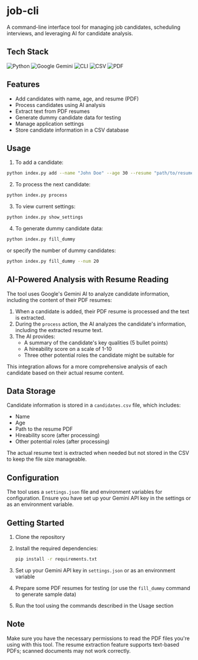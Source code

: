 # job-cli

A command-line interface tool for managing job candidates, scheduling interviews, and leveraging AI for candidate analysis.

## Tech Stack

![Python](https://img.shields.io/badge/Python-3776AB?style=for-the-badge&logo=python&logoColor=white)
![Google Gemini](https://img.shields.io/badge/GEMINI-07405E?style=for-the-badge&logo=google&logoColor=white)
![CLI](https://img.shields.io/badge/CLI-4D4D4D?style=for-the-badge&logo=windows-terminal&logoColor=white)
![CSV](https://img.shields.io/badge/CSV-217346?style=for-the-badge&logo=microsoft-excel&logoColor=white)
![PDF](https://img.shields.io/badge/PDF-B1040E?style=for-the-badge&logo=adobe-acrobat-reader&logoColor=white)

## Features

- Add candidates with name, age, and resume (PDF)
- Process candidates using AI analysis
- Extract text from PDF resumes
- Generate dummy candidate data for testing
- Manage application settings
- Store candidate information in a CSV database

## Usage

1. To add a candidate:

```bash
python index.py add --name "John Doe" --age 30 --resume "path/to/resume.pdf"
```

2. To process the next candidate:

```bash
python index.py process
```

3. To view current settings:

```bash
python index.py show_settings
```

4. To generate dummy candidate data:

```bash
python index.py fill_dummy
```

or specify the number of dummy candidates:

```bash
python index.py fill_dummy --num 20
```

## AI-Powered Analysis with Resume Reading

The tool uses Google's Gemini AI to analyze candidate information, including the content of their PDF resumes:

1. When a candidate is added, their PDF resume is processed and the text is extracted.
2. During the `process` action, the AI analyzes the candidate's information, including the extracted resume text.
3. The AI provides:
   - A summary of the candidate's key qualities (5 bullet points)
   - A hireability score on a scale of 1-10
   - Three other potential roles the candidate might be suitable for

This integration allows for a more comprehensive analysis of each candidate based on their actual resume content.

## Data Storage

Candidate information is stored in a `candidates.csv` file, which includes:
- Name
- Age
- Path to the resume PDF
- Hireability score (after processing)
- Other potential roles (after processing)

The actual resume text is extracted when needed but not stored in the CSV to keep the file size manageable.

## Configuration

The tool uses a `settings.json` file and environment variables for configuration. Ensure you have set up your Gemini API key in the settings or as an environment variable.

## Getting Started

1. Clone the repository
2. Install the required dependencies:

   ```bash
   pip install -r requirements.txt
   ```

3. Set up your Gemini API key in `settings.json` or as an environment variable
4. Prepare some PDF resumes for testing (or use the `fill_dummy` command to generate sample data)
5. Run the tool using the commands described in the Usage section

## Note

Make sure you have the necessary permissions to read the PDF files you're using with this tool. The resume extraction feature supports text-based PDFs; scanned documents may not work correctly.